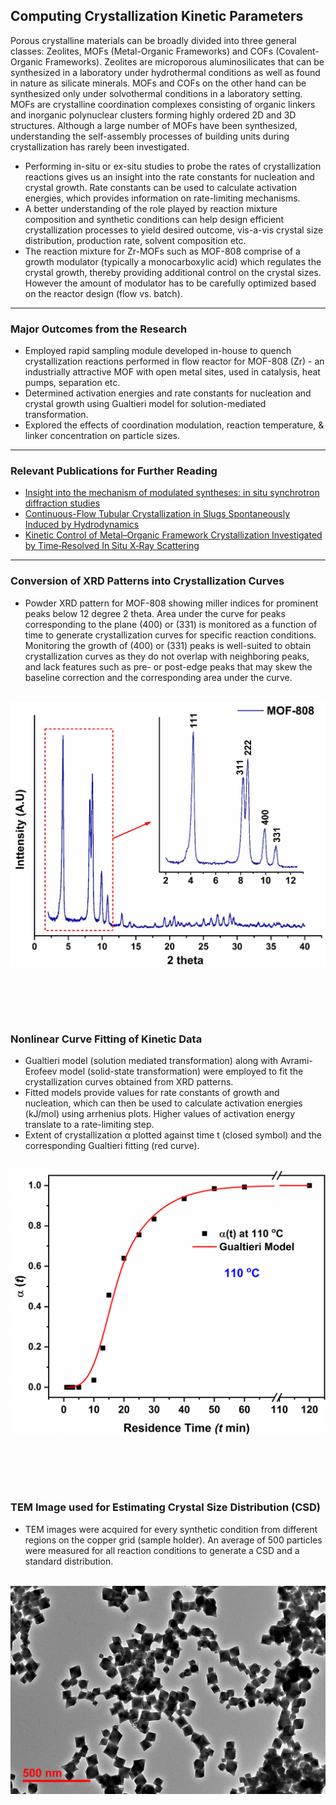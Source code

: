 ## Computing Crystallization Kinetic Parameters <br>
Porous crystalline materials can be broadly divided into three general classes: Zeolites, MOFs (Metal-Organic Frameworks) and COFs (Covalent-Organic Frameworks). Zeolites are microporous aluminosilicates that can be synthesized in a laboratory under hydrothermal conditions as well as found in nature as silicate minerals. MOFs and COFs on the other hand can be synthesized only under solvothermal conditions in a laboratory setting.<br>
MOFs are crystalline coordination complexes consisting of organic linkers and inorganic polynuclear clusters forming highly ordered 2D and 3D structures. Although a large number of MOFs have been synthesized, understanding the self-assembly processes of building units during crystallization has rarely been investigated.<br> 
  
- Performing in-situ or ex-situ studies to probe the rates of crystallization reactions gives us an insight into the rate constants for nucleation and crystal growth. Rate constants can be used to calculate activation energies, which provides information on rate-limiting mechanisms. <br>
- A better understanding of the role played by reaction mixture composition and synthetic conditions can help design efficient crystallization processes to yield desired outcome, vis-a-vis crystal size distribution, production rate, solvent composition etc. <br>
- The reaction mixture for Zr-MOFs such as MOF-808 comprise of a growth modulator (typically a monocarboxylic acid) which regulates the crystal growth, thereby providing additional control on the crystal sizes. However the amount of modulator has to be carefully optimized based on the reactor design (flow vs. batch).

---

### Major Outcomes from the Research <br>
- Employed rapid sampling module developed in-house to quench crystallization reactions performed in flow reactor for MOF-808 (Zr) - an industrially attractive MOF with open metal sites, used in catalysis, heat pumps, separation etc.<br>
- Determined activation energies and rate constants for nucleation and crystal growth using Gualtieri model for solution-mediated transformation. <br>
- Explored the effects of coordination modulation, reaction temperature, & linker concentration on particle sizes. <br>

---

### Relevant Publications for Further Reading<br>
- [Insight into the mechanism of modulated syntheses: in situ synchrotron diffraction studies](https://doi.org/10.1039/C4CE01095G)
- [Continuous-Flow Tubular Crystallization in Slugs Spontaneously Induced by Hydrodynamics](https://pubs.acs.org/doi/10.1021/cg401715e)
- [Kinetic Control of Metal–Organic Framework Crystallization Investigated by Time‐Resolved In Situ X‐Ray Scattering](https://doi.org/10.1002/anie.201101757)

---

### Conversion of XRD Patterns into Crystallization Curves  <br>
- Powder XRD pattern for MOF-808 showing miller indices for prominent peaks below 12 degree 2 theta. Area under the curve for peaks corresponding to the plane (400) or (331) is monitored as a function of time to generate crystallization curves for specific reaction conditions. Monitoring the growth of (400) or (331) peaks is well-suited to obtain crystallization curves as they do not overlap with neighboring  peaks, and lack features such as pre- or post-edge peaks that may skew the baseline correction and the corresponding area under the curve.<br><br>
<img src="images/Cryst 3.JPG?raw=true"/>

<br><br>
---

### Nonlinear Curve Fitting of Kinetic Data <br>
- Gualtieri model (solution mediated transformation) along with Avrami-Erofeev model (solid-state transformation) were employed to fit the crystallization curves obtained from XRD patterns. 
- Fitted models provide values for rate constants of growth and nucleation, which can then be used to calculate activation energies (kJ/mol) using arrhenius plots. Higher values of activation energy translate to a rate-limiting step.<br>
- Extent of crystallization α plotted against time t (closed symbol) and the corresponding Gualtieri fitting (red curve).<br><br>
<img src="images/Cryst 1.gif?raw=true"/>

<br><br>
---

### TEM Image used for Estimating Crystal Size Distribution (CSD) <br>
- TEM images were acquired for every synthetic condition from different regions on the copper grid (sample holder). An average of 500 particles were measured for all reaction conditions to generate a CSD and a standard distribution.<br><br>
<img src="images/Cryst 4.JPG?raw=true"/>

<br><br>
---
